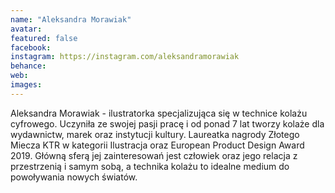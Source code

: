 ```yaml
---
name: "Aleksandra Morawiak"
avatar: 
featured: false
facebook: 
instagram: https://instagram.com/aleksandramorawiak
behance: 
web:
images:
---
```

Aleksandra Morawiak - ilustratorka specjalizująca się w technice kolażu cyfrowego. Uczyniła ze swojej pasji pracę i od ponad 7 lat tworzy kolaże dla wydawnictw, marek oraz instytucji kultury. Laureatka nagrody Złotego Miecza KTR w kategorii Ilustracja oraz European Product Design Award 2019. Główną sferą jej zainteresowań jest człowiek oraz jego relacja z przestrzenią i samym sobą, a technika kolażu to idealne medium do powoływania nowych światów.
